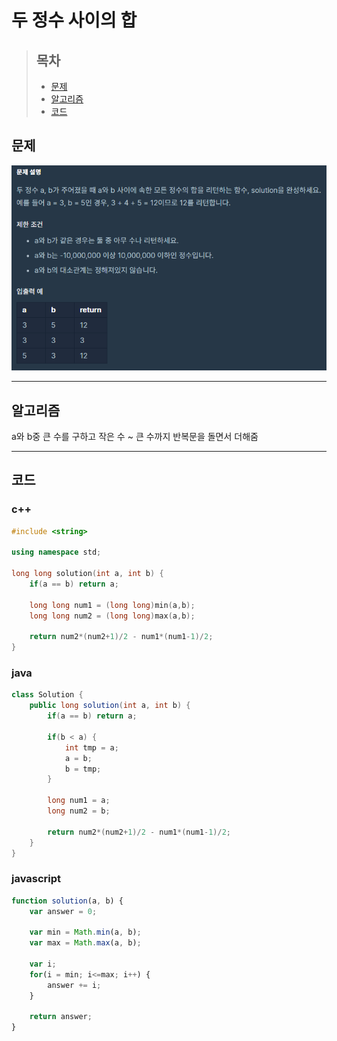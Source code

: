 # 두 정수 사이의 합

> ## 목차
> * [문제](#문제)
> * [알고리즘](#알고리즘)
> * [코드](#코드)

## 문제
![문제](https://github.com/ryusehui/algorithm/blob/master/programmers/level1/problems/%EB%91%90%20%EC%A0%95%EC%88%98%20%EC%82%AC%EC%9D%B4%EC%9D%98%20%ED%95%A9.PNG)
<hr/>

## 알고리즘
a와 b중 큰 수를 구하고 작은 수 ~ 큰 수까지 반복문을 돌면서 더해줌
<hr/>

## 코드
### c++
```c++
#include <string>
 
using namespace std;
 
long long solution(int a, int b) {
    if(a == b) return a;
    
    long long num1 = (long long)min(a,b);
    long long num2 = (long long)max(a,b);
        
    return num2*(num2+1)/2 - num1*(num1-1)/2;
}
```

### java
```java
class Solution {
    public long solution(int a, int b) {
        if(a == b) return a;
        
        if(b < a) {
            int tmp = a;
            a = b;
            b = tmp;
        }
        
        long num1 = a;
        long num2 = b;
        
        return num2*(num2+1)/2 - num1*(num1-1)/2;
    }
}
```

### javascript
```javascript
function solution(a, b) {
    var answer = 0;
    
    var min = Math.min(a, b);
    var max = Math.max(a, b);
    
    var i;
    for(i = min; i<=max; i++) {
        answer += i;
    }
    
    return answer;
}
```
